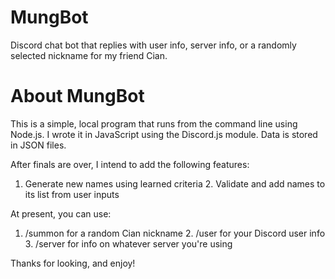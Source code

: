 # MungBot
Discord chat bot that replies with user info, server info, or a randomly selected nickname for my friend Cian.

# About MungBot
This is a simple, local program that runs from the command line using Node.js.
I wrote it in JavaScript using the Discord.js module. Data is stored in JSON files.

After finals are over, I intend to add the following features:
1. Generate new names using learned criteria 2. Validate and add names to its list from user inputs

At present, you can use:
1. /summon for a random Cian nickname 2. /user for your Discord user info 3. /server for info on whatever server you're using

Thanks for looking, and enjoy!

